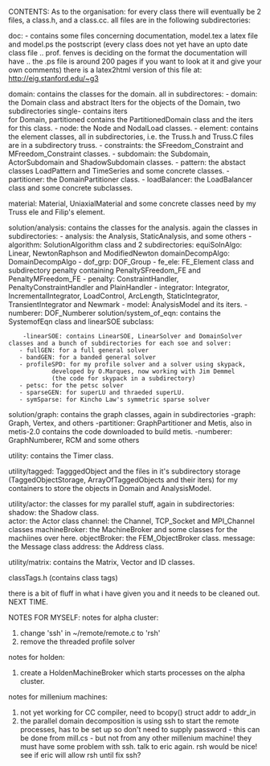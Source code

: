 CONTENTS:
As to the organisation: for every class there will eventually
be 2 files, a class.h, and a class.cc. all files
are in the following subdirectories:

doc: - contains some files concerning documentation, model.tex a latex
file and model.ps the postscript (every class does not yet have an upto
date class file .. prof. fenves is deciding on the format the
documentation will have .. the .ps file is around 200 pages if you want
to look at it and give your own comments) there is a latex2html
version of this file at: http://eig.stanford.edu/~g3


domain: contains the classes for the domain. all in subdirectores:
        - domain: the Domain class and abstract Iters for the objects of
                the Domain, two subdirectories single- contains iters  
                for Domain, partitioned contains the PartitionedDomain
                class and the iters for this class.
        - node: the Node and NodalLoad classes.
		- element: contains the element classes, all in subdirectories, i.e.
		         the Truss.h and Truss.C files are in a subdirectory truss.
        - constraints: the SFreedom_Constraint and MFreedom_Constraint classes.
        - subdomain: the Subdomain, ActorSubdomain and ShadowSubdomain
                classes.
        - pattern: the abstact classes LoadPattern and TimeSeries and some concrete classes.
        - partitioner: the DomainPartitioner class.
        - loadBalancer: the LoadBalancer class and some concrete subclasses.
		
material: Material, UniaxialMaterial and some concrete classes need by
        my Truss ele and Filip's element.

solution/analysis: contains the classes for the analysis. again the classes in
        subdirectories:
        - analysis: the Analysis, StaticAnalysis, and some others
        - algorithm: SolutionAlgorithm class and 2 subdirectories:
                equiSolnAlgo: Linear, NewtonRaphson and ModifiedNewton
                domainDecompAlgo: DomainDecompAlgo
        - dof_grp: DOF_Group
        - fe_ele: FE_Element class and subdirectory penalty containing
                PenaltySFreedom_FE and PenaltyMFreedom_FE
        - penalty: ConstraintHandler, PenaltyConstraintHandler and
                PlainHandler
        - integrator: Integrator, IncrementalIntegrator, LoadControl,
                ArcLength, StaticIntegrator, TransientIntegrator and
                Newmark
        - model: AnalysisModel and its iters.
        - numberer: DOF_Numberer
solution/system_of_eqn: contains the SystemofEqn class and linearSOE subclass:

        -linearSOE: contains LinearSOE, LinearSolver and DomainSolver classes and a bunch of subdirectories for each soe and solver:
       - fullGEN: for a full general solver
       - bandGEN: for a banded general solver
       - profileSPD: for my profile solver and a solver using skypack,
                developed by O.Marques, now working with Jim Demmel
                (the code for skypack in a subdirectory)
       - petsc: for the petsc solver
       - sparseGEN: for superLU and thraeded superLU.
       - symSparse: for Kincho Law's symmetric sparse solver

                
solution/graph: contains the graph classes, again in subdirectories
        -graph: Graph, Vertex, and others
        -partitioner: GraphPartitioner and Metis, also in metis-2.0
                contains the code downloaded to build metis.
        -numberer: GraphNumberer, RCM and some others


utility: contains the Timer class.

utility/tagged: TagggedObject and the files in it's subdirectory storage (TaggedObjectStorage, ArrayOfTaggedObjects and their iters) for my containers to store the objects in Domain and AnalysisModel.
 
        
utility/actor: the classes for my parallel stuff, again in subdirectories:
        shadow: the Shadow class.  
        actor: the Actor class
        channel: the Channel, TCP_Socket and MPI_Channel classes
        machineBroker: the MachineBroker and some classes for the
                machiines over here.
        objectBroker: the FEM_ObjectBroker class.
        message: the Message class
        address: the Address class.

utility/matrix: contains the Matrix, Vector and ID classes.


classTags.h (contains class tags)
        
there is a bit of fluff in what i have given you and it needs to be
cleaned out. NEXT TIME.



NOTES FOR MYSELF:
notes for alpha cluster:
  1) change 'ssh' in ~/remote/remote.c to 'rsh'
  2) remove the threaded profile solver

notes for holden:
  1) create a HoldenMachineBroker which starts processes on the
     alpha cluster.

notes for millenium machines:
  1) not yet working for CC compiler, need to bcopy() struct addr to
     addr_in
  2) the parallel domain decomposition is using ssh to start the
     remote processes, has to be set up so don't need to supply password -
     this can be done from mill.cs - but not from any other millenium machine!
     they must have some problem with ssh. talk to eric again.
     rsh would be nice! see if eric will allow rsh until fix ssh?



